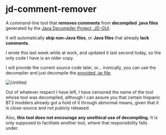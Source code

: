 # jd-comment-remover
A command-line tool that **removes comments** from **decompiled .java files** generated by the [Java Decompiler Project, JD-GUI](hteetps://java-decompiler.github.io/).

It will automatically **skip non-Java files**, or **Java files** that already **lack comments**.

I wrote this last week while at work, and updated it last second today, so the only code I have is an older copy.

I will provide the current source code later, or... ironically, you can use the decompiler and just decompile the [provided .jar file](https://github.com/ViveTheModder/jd-comment-remover/releases).

![Untitled](https://github.com/user-attachments/assets/37e35de5-6f57-4b21-b4be-e60ab3ce5dce)

Out of whatever respect I have left, I have censored the name of the tool whose tool was decompiled, although I can assure you that certain hispanic BT3 modders already got a hold of it through abnormal means, given that it is close-source and not pubicly released.

Also, **this tool does not encourage any unethical use of decompiling.** It is only supposed to facilitate another tool, where that responsibility falls under.

